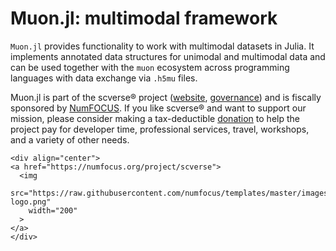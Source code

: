 # Muon.jl: multimodal framework

`Muon.jl` provides functionality to work with multimodal datasets in Julia. It implements annotated data structures for unimodal and multimodal data and can be used together with the `muon` ecosystem across programming languages with data exchange via `.h5mu` files.

Muon.jl is part of the scverse® project ([website](https://scverse.org), [governance](https://scverse.org/about/roles)) and is fiscally sponsored by [NumFOCUS](https://numfocus.org/).
If you like scverse® and want to support our mission, please consider making a tax-deductible [donation](https://numfocus.org/donate-to-scverse) to help the project pay for developer time, professional services, travel, workshops, and a variety of other needs.

```@raw html
<div align="center">
<a href="https://numfocus.org/project/scverse">
  <img
    src="https://raw.githubusercontent.com/numfocus/templates/master/images/numfocus-logo.png"
    width="200"
  >
</a>
</div>
```

